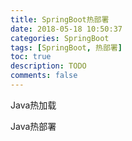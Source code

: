 ```yaml
---
title: SpringBoot热部署
date: 2018-05-18 10:50:37
categories: SpringBoot
tags: [SpringBoot, 热部署]
toc: true
description: TODO
comments: false
---
```




Java热加载



Java热部署



